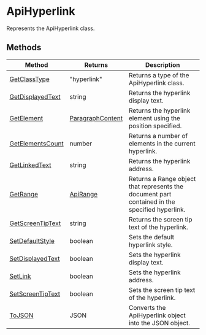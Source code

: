 # ApiHyperlink

Represents the ApiHyperlink class.


## Methods

| Method | Returns | Description |
| ------ | ------- | ----------- |
| [GetClassType](./Methods/GetClassType.md) | "hyperlink" | Returns a type of the ApiHyperlink class. |
| [GetDisplayedText](./Methods/GetDisplayedText.md) | string | Returns the hyperlink display text. |
| [GetElement](./Methods/GetElement.md) | [ParagraphContent](../Enumeration/ParagraphContent.md) | Returns the hyperlink element using the position specified. |
| [GetElementsCount](./Methods/GetElementsCount.md) | number | Returns a number of elements in the current hyperlink. |
| [GetLinkedText](./Methods/GetLinkedText.md) | string | Returns the hyperlink address. |
| [GetRange](./Methods/GetRange.md) | [ApiRange](../ApiRange/ApiRange.md) | Returns a Range object that represents the document part contained in the specified hyperlink. |
| [GetScreenTipText](./Methods/GetScreenTipText.md) | string | Returns the screen tip text of the hyperlink. |
| [SetDefaultStyle](./Methods/SetDefaultStyle.md) | boolean | Sets the default hyperlink style. |
| [SetDisplayedText](./Methods/SetDisplayedText.md) | boolean | Sets the hyperlink display text. |
| [SetLink](./Methods/SetLink.md) | boolean | Sets the hyperlink address. |
| [SetScreenTipText](./Methods/SetScreenTipText.md) | boolean | Sets the screen tip text of the hyperlink. |
| [ToJSON](./Methods/ToJSON.md) | JSON | Converts the ApiHyperlink object into the JSON object. |
